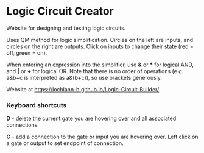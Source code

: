 # Logic Circuit Creator
Website for designing and testing logic circuits.

Uses QM method for logic simplification. Circles on the left are inputs, and circles on the right are outputs. Click on inputs to change their state (red = off, green = on).

When entering an expression into the simplifier, use **&** or **\*** for logical AND, and **|** or **+** for logical OR. Note that there is no order of operations (e.g. a&b+c is interpreted as a&(b+c)), so use brackets generously.

Website at https://lochlann-b.github.io/Logic-Circuit-Builder/

### Keyboard shortcuts
**D** - delete the current gate you are hovering over and all associated connections.

**C** - add a connection to the gate or input you are hovering over. Left click on a gate or output to set endpoint of connection.
